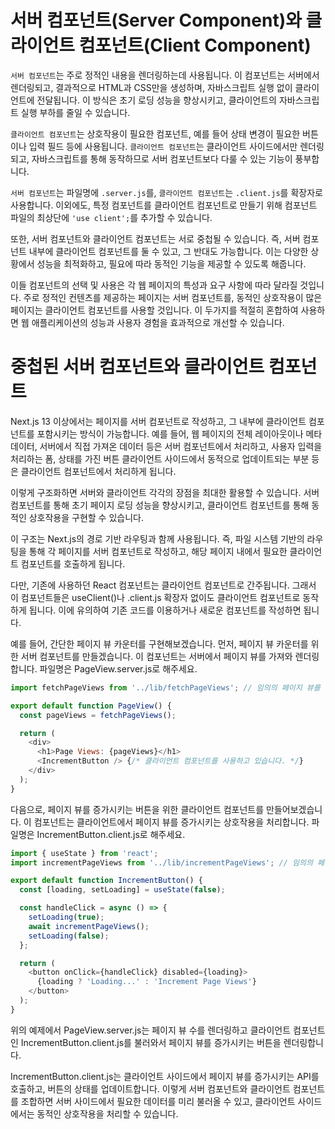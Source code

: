 # 서버 컴포넌트(Server Component)와 클라이언트 컴포넌트(Client Component)

`서버 컴포넌트`는 주로 정적인 내용을 렌더링하는데 사용됩니다. 
이 컴포넌트는 서버에서 렌더링되고, 결과적으로 HTML과 CSS만을 생성하며, 자바스크립트 실행 없이 클라이언트에 전달됩니다. 
이 방식은 초기 로딩 성능을 향상시키고, 클라이언트의 자바스크립트 실행 부하를 줄일 수 있습니다.

`클라이언트 컴포넌트`는 상호작용이 필요한 컴포넌트, 
예를 들어 상태 변경이 필요한 버튼이나 입력 필드 등에 사용됩니다. 
`클라이언트 컴포넌트`는 클라이언트 사이드에서만 렌더링되고, 자바스크립트를 통해 동작하므로 서버 컴포넌트보다 다룰 수 있는 기능이 풍부합니다.

`서버 컴포넌트`는 파일명에 `.server.js`를, `클라이언트 컴포넌트`는 `.client.js`를 확장자로 사용합니다. 
이외에도, 특정 컴포넌트를 클라이언트 컴포넌트로 만들기 위해 컴포넌트 파일의 최상단에 `'use client';`를 추가할 수 있습니다.

또한, 서버 컴포넌트와 클라이언트 컴포넌트는 서로 중첩될 수 있습니다. 
즉, 서버 컴포넌트 내부에 클라이언트 컴포넌트를 둘 수 있고, 그 반대도 가능합니다. 
이는 다양한 상황에서 성능을 최적화하고, 필요에 따라 동적인 기능을 제공할 수 있도록 해줍니다.

이들 컴포넌트의 선택 및 사용은 각 웹 페이지의 특성과 요구 사항에 따라 달라질 것입니다. 
주로 정적인 컨텐츠를 제공하는 페이지는 서버 컴포넌트를, 동적인 상호작용이 많은 페이지는 클라이언트 컴포넌트를 사용할 것입니다. 
이 두가지를 적절히 혼합하여 사용하면 웹 애플리케이션의 성능과 사용자 경험을 효과적으로 개선할 수 있습니다.

# 중첩된 서버 컴포넌트와 클라이언트 컴포넌트

Next.js 13 이상에서는 페이지를 서버 컴포넌트로 작성하고, 그 내부에 클라이언트 컴포넌트를 포함시키는 방식이 가능합니다.
예를 들어, 웹 페이지의 전체 레이아웃이나 메타데이터, 서버에서 직접 가져온 데이터 등은 서버 컴포넌트에서 처리하고, 사용자 입력을 처리하는 폼, 상태를 가진 버튼 
클라이언트 사이드에서 동적으로 업데이트되는 부분 등은 클라이언트 컴포넌트에서 처리하게 됩니다.

이렇게 구조화하면 서버와 클라이언트 각각의 장점을 최대한 활용할 수 있습니다. 
서버 컴포넌트를 통해 초기 페이지 로딩 성능을 향상시키고, 클라이언트 컴포넌트를 통해 동적인 상호작용을 구현할 수 있습니다.

이 구조는 Next.js의 경로 기반 라우팅과 함께 사용됩니다. 
즉, 파일 시스템 기반의 라우팅을 통해 각 페이지를 서버 컴포넌트로 작성하고, 해당 페이지 내에서 필요한 클라이언트 컴포넌트를 호출하게 됩니다.

다만, 기존에 사용하던 React 컴포넌트는 클라이언트 컴포넌트로 간주됩니다. 그래서 이 컴포넌트들은 useClient()나 .client.js 확장자 없이도 클라이언트 컴포넌트로 동작하게 됩니다. 
이에 유의하여 기존 코드를 이용하거나 새로운 컴포넌트를 작성하면 됩니다.

예를 들어, 간단한 페이지 뷰 카운터를 구현해보겠습니다.
먼저, 페이지 뷰 카운터를 위한 서버 컴포넌트를 만들겠습니다. 이 컴포넌트는 서버에서 페이지 뷰를 가져와 렌더링합니다. 파일명은 PageView.server.js로 해주세요.
```javascript
import fetchPageViews from '../lib/fetchPageViews'; // 임의의 페이지 뷰를 가져오는 함수라 가정합니다.

export default function PageView() {
  const pageViews = fetchPageViews();

  return (
    <div>
      <h1>Page Views: {pageViews}</h1>
      <IncrementButton /> {/* 클라이언트 컴포넌트를 사용하고 있습니다. */}
    </div>
  );
}
```

다음으로, 페이지 뷰를 증가시키는 버튼을 위한 클라이언트 컴포넌트를 만들어보겠습니다.
이 컴포넌트는 클라이언트에서 페이지 뷰를 증가시키는 상호작용을 처리합니다. 파일명은 IncrementButton.client.js로 해주세요.

```javascript
import { useState } from 'react';
import incrementPageViews from '../lib/incrementPageViews'; // 임의의 페이지 뷰를 증가시키는 함수라 가정합니다.

export default function IncrementButton() {
  const [loading, setLoading] = useState(false);

  const handleClick = async () => {
    setLoading(true);
    await incrementPageViews();
    setLoading(false);
  };

  return (
    <button onClick={handleClick} disabled={loading}>
      {loading ? 'Loading...' : 'Increment Page Views'}
    </button>
  );
}
```

위의 예제에서 PageView.server.js는 페이지 뷰 수를 렌더링하고
클라이언트 컴포넌트인 IncrementButton.client.js를 불러와서 페이지 뷰를 증가시키는 버튼을 렌더링합니다. 

IncrementButton.client.js는 클라이언트 사이드에서 페이지 뷰를 증가시키는 API를 호출하고, 버튼의 상태를 업데이트합니다.
이렇게 서버 컴포넌트와 클라이언트 컴포넌트를 조합하면 서버 사이드에서 필요한 데이터를 미리 불러올 수 있고, 클라이언트 사이드에서는 동적인 상호작용을 처리할 수 있습니다. 
